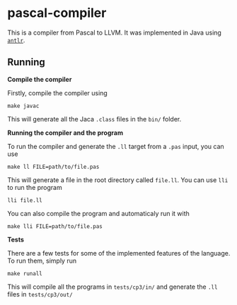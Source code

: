# pascal-compiler
This is a compiler from Pascal to LLVM. It was implemented in Java using [`antlr`](https://www.antlr.org/).

## Running

**Compile the compiler**

Firstly, compile the compiler using

    make javac

This will generate all the Jaca `.class` files in the `bin/` folder.

**Running the compiler and the program**

To run the compiler and generate the `.ll` target from a `.pas` input, you can use

    make ll FILE=path/to/file.pas

This will generate a file in the root directory called `file.ll`. You can use `lli` to run the program

    lli file.ll

You can also compile the program and automaticaly run it with

    make lli FILE=path/to/file.pas

**Tests**

There are a few tests for some of the implemented features of the language. To run them, simply run

    make runall

This will compile all the programs in `tests/cp3/in/` and generate the `.ll` files in `tests/cp3/out/`

